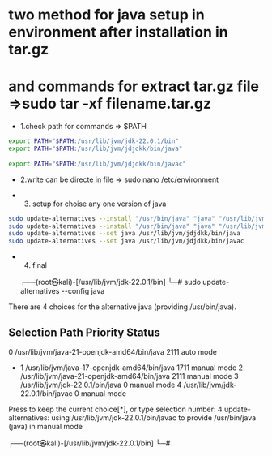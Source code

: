 # two method for java setup in environment after installation in tar.gz 

# and commands for extract tar.gz file =>sudo tar -xf filename.tar.gz

- 1.check path for commands => $PATH

```bash
export PATH="$PATH:/usr/lib/jvm/jdk-22.0.1/bin"
export PATH="$PATH:/usr/lib/jvm/jdjdkk/bin/java"
                         
export PATH="$PATH:/usr/lib/jvm/jdjdkk/bin/javac"
```

- 2.write can be directe in file => sudo nano /etc/environment

- 3. setup for choise any one version of java
```bash
sudo update-alternatives --install "/usr/bin/java" "java" "/usr/lib/jvm/jdjdkk/bin/java"
sudo update-alternatives --install "/usr/bin/java" "java" "/usr/lib/jvm/jdjdkk/bin/javac"
sudo update-alternatives --set java /usr/lib/jvm/jdjdkk/bin/java
sudo update-alternatives --set java /usr/lib/jvm/jdjdkk/bin/javac
```

- 4. final

   ┌──(root㉿kali)-[/usr/lib/jvm/jdk-22.0.1/bin]
└─# sudo update-alternatives --config java

There are 4 choices for the alternative java (providing /usr/bin/java).

  Selection    Path                                         Priority   Status
------------------------------------------------------------
  0            /usr/lib/jvm/java-21-openjdk-amd64/bin/java   2111      auto mode
* 1            /usr/lib/jvm/java-17-openjdk-amd64/bin/java   1711      manual mode
  2            /usr/lib/jvm/java-21-openjdk-amd64/bin/java   2111      manual mode
  3            /usr/lib/jvm/jdk-22.0.1/bin/java              0         manual mode
  4            /usr/lib/jvm/jdk-22.0.1/bin/javac             0         manual mode

Press <enter> to keep the current choice[*], or type selection number: 4
update-alternatives: using /usr/lib/jvm/jdk-22.0.1/bin/javac to provide /usr/bin/java (java) in manual mode
                                                                                                                                                                      
┌──(root㉿kali)-[/usr/lib/jvm/jdk-22.0.1/bin]
└─# 


